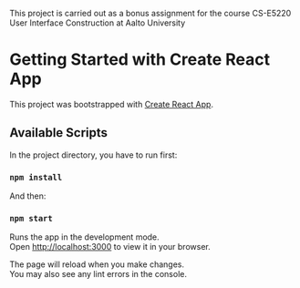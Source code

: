 This project is carried out as a bonus assignment for the course CS-E5220 User Interface Construction at Aalto University

# Getting Started with Create React App

This project was bootstrapped with [Create React App](https://github.com/facebook/create-react-app).

## Available Scripts

In the project directory, you have to run first:

### `npm install`

And then:

### `npm start`

Runs the app in the development mode.\
Open [http://localhost:3000](http://localhost:3000) to view it in your browser.

The page will reload when you make changes.\
You may also see any lint errors in the console.
